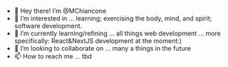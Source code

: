 - 👋 Hey there! I’m @MChiancone
- 👀 I’m interested in ... learning; exercising the body, mind, and spirit; software development. 
- 🌱 I’m currently learning/refining ... all things web development ... more specifically: React&NextJS development at the moment:)
- 💞️ I’m looking to collaborate on ... many a things in the future
- 📫 How to reach me ... tbd

<!---
MChiancone/MChiancone is a ✨ special ✨ repository because its `README.md` (this file) appears on your GitHub profile.
You can click the Preview link to take a look at your changes.
--->
